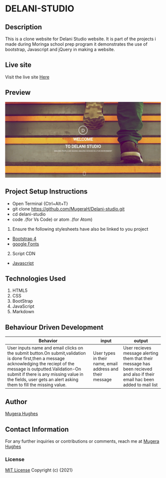 # DELANI-STUDIO

## Description

This is a clone website for Delani Studio website. It is part of the projects i made during Moringa school prep program it demonstrates the use of bootstrap, Javascript and jQuery in making a website.

## Live site

Visit the live site [Here](https://mugerah.github.io/Delani-studio/)

## Preview

![image](assets/h.jpg)

## Project Setup Instructions

- Open Terminal {Ctrl+Alt+T}
- git clone https://github.com/MugeraH/Delani-studio.git
- cd delani-studio
- code .(for Vs Code) or atom .(for Atom)

1. Ensure the following stylesheets have also be linked to you project

- [Bootstrap 4](https://maxcdn.bootstrapcdn.com/bootstrap/4.0.0/css/bootstrap.min.css)
- [google Fonts](https://use.fontawesome.com/releases/v5.5.0/css/all.css)

2. Script CDN

- [Javascript](https://ajax.googleapis.com/ajax/libs/jquery/3.5.1/jquery.min.js)

## Technologies Used

1. HTML5
2. CSS
3. BootStrap
4. JavaScript
5. Markdown

## Behaviour Driven Development

| Behavior| input | output |
| -------- | -------- | -------- |
|User inputs name and email clicks on the submit button.On submit,validation is done first,then a message acknowledging the reciept of the message is outputted.Validation-On submit if there is any missing value in the fields, user gets an alert asking them to fill the missing value.| User types in their name, email address and their message    | User recieves message alerting them that their message has been recieved and also if their email hac been added to mail list  |




## Author

[Mugera Hughes](https://github.com/MugeraH)

## Contact Information

For any further inquiries or contributions or comments, reach me at [Mugera Hughes](https://github.com/MugeraH)

### License

[MIT License](https://github.com/MugeraH/Delani-studio/blob/main/license) Copyright (c) {2021}
